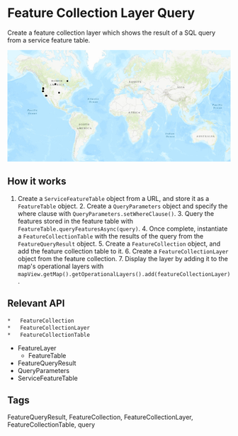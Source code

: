 # Feature Collection Layer Query

Create a feature collection layer which shows the result of a SQL query from a service feature table.

![](FeatureCollectionLayerQuery.png)

## How it works

1.  Create a `ServiceFeatureTable` object from a URL, and store it as a `FeatureTable` object.
	2.  Create a `QueryParameters` object and specify the where clause with `QueryParameters.setWhereClause()`.
	3.  Query the features stored in the feature table with `FeatureTable.queryFeaturesAsync(query)`.
	4.  Once complete, instantiate a `FeatureCollectionTable` with the results of the query from the `FeatureQueryResult` object.
	5.  Create a `FeatureCollection` object, and add the feature collection table to it.
	6.  Create a `FeatureCollectionLayer` object from the feature collection.
	7.  Display the layer by adding it to the map's operational layers with `mapView.getMap().getOperationalLayers().add(featureCollectionLayer)`.

## Relevant API

	*   FeatureCollection
	*   FeatureCollectionLayer
	*   FeatureCollectionTable
*   FeatureLayer
	*   FeatureTable
*   FeatureQueryResult
*   QueryParameters
*   ServiceFeatureTable

## Tags
FeatureQueryResult, FeatureCollection, FeatureCollectionLayer, FeatureCollectionTable, query
